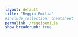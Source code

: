 ```yaml
---
layout: default
title: "Reggio Emilia"
#include_collection: cheatsheet
permalink: /reggioemilia
show_breadcrumb: true
---
```

